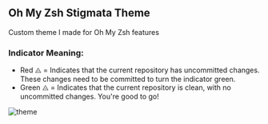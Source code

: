 ## Oh My Zsh Stigmata Theme

Custom theme I made for Oh My Zsh features

### Indicator Meaning:

- Red ⨺ = Indicates that the current repository has uncommitted changes. These changes need to be committed to turn the indicator green.
- Green ⨺ = Indicates that the current repository is clean, with no uncommitted changes. You're good to go!

![theme](https://github.com/VLtim43/stigmata.zsh-theme/assets/69370181/df1871b1-c81a-4fe5-bfb4-1f010e186aa3)
